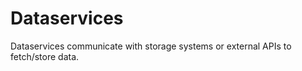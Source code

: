 # Dataservices

Dataservices communicate with storage systems or external APIs to fetch/store data.
